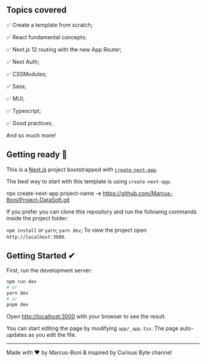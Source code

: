 <h2>Topics covered</h2>

✅ Create a template from scratch;

✅ React fundamental concepts;

✅ Next.js 12 routing with the new App Router;

✅ Next Auth;

✅ CSSModules;

✅ Sass;

✅ MUI;

✅ Typescript;

✅ Good practices;

And so much more!

## Getting ready 🚀

This is a [Next.js](https://nextjs.org/) project bootstrapped with [`create-next-app`](https://github.com/vercel/next.js/tree/canary/packages/create-next-app).

The best way to start with this template is using <code>create-next-app</code>.

npx create-next-app project-name -e https://github.com/Marcus-Boni/Project-DataSoft.git

If you prefer you can clone this repository and run the following commands inside the project folder:

<code>npm install</code> or <code>yarn</code>;
<code>yarn dev</code>;
To view the project open <code>http://localhost:3000</code>.


## Getting Started ✔

First, run the development server:

```bash
npm run dev
# or
yarn dev
# or
pnpm dev
```

Open [http://localhost:3000](http://localhost:3000) with your browser to see the result.

You can start editing the page by modifying `app/_app.tsx`. The page auto-updates as you edit the file.

<hr/>
<p>Made with ❤ by Marcus-Boni & inspired by Curious Byte channel</p>


